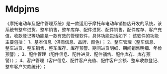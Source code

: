 # Mdpjms
 《摩托电动车及配件管理系统》是一款适用于摩托车电动车销售店开发的系统，该系统有整车进货、整车销售，整车库存、配件进货、配件销售，配件库存、客户充值，收款登记等功能是一款有效的管理软件，具体功能包话如下： 该软件的功能主要包括： 1、基本信息（供商信息、品牌、颜色）； 2、整车管理（整车信息、整车进货、整车销售，整车库存、库存预警、期间进货明细、期间销售明细、年检预警）； 3、配件管理（配件信息、配件进货、配件销售、配件库存、库存预警））； 4、客户管理（客户信息、配件客户充值、配件客户余额、整车收款登记、整车客户欠款统计）；
